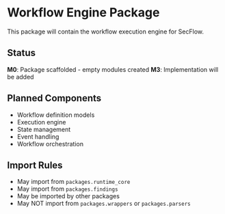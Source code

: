 # Workflow Engine Package

This package will contain the workflow execution engine for SecFlow.

## Status

**M0**: Package scaffolded - empty modules created
**M3**: Implementation will be added

## Planned Components

- Workflow definition models
- Execution engine
- State management
- Event handling
- Workflow orchestration

## Import Rules

- May import from `packages.runtime_core`
- May import from `packages.findings`
- May be imported by other packages
- May NOT import from `packages.wrappers` or `packages.parsers`
